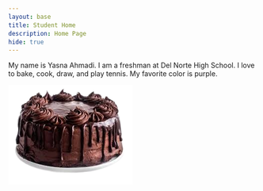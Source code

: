 ```yaml
---
layout: base
title: Student Home 
description: Home Page
hide: true
---
```


My name is Yasna Ahmadi. I am a freshman at Del Norte High School. I love to bake, cook, draw, and play tennis. My favorite color is purple.


![alt text](images/download-removebg-preview.png)